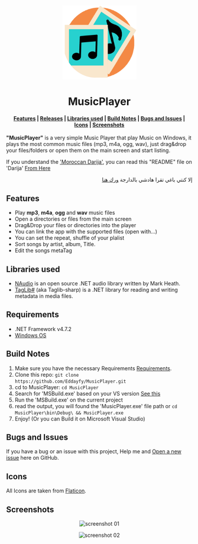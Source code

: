 <div align="center">
  <a href="https://github.com/Eddayfy/MusicPlayer">
	<img alt="Logo" width="200" heigth="200" src="./MusicPlayer/Resources/Logo.png" />
  </a>
  <h1>MusicPlayer</h1>
</div>
<div align="center">
  <h4>
    <a href="#Features">Features</a> |
    <a href="#Releases">Releases</a> |
    <a href="#Libraries-used">Libraries used</a> |
    <!-- <a href="#Requirements">Requirements</a> | -->
    <a href="#Build-Notes">Build Notes</a> |
    <a href="#Bugs-and-Issues">Bugs and Issues</a> |
    <a href="#Icons">Icons</a> |
    <a href="#Screenshots">Screenshots</a>
  </h4>
</div>

**"MusicPlayer"** is a very simple Music Player that play Music on Windows, it plays the most common music files (mp3, m4a, ogg, wav), just drag&drop your files/folders or open them on the main screen and start listing.

If you understand the ['Moroccan Darija'](https://en.wikipedia.org/wiki/Moroccan_Arabic), you can read this "README" file on 'Darija' [From Here](#)
<p align="right">
إلا كنتي باغي تقرا هادشي بالدارجة <a href="#">ورك هنا</a>
</p>

## Features
+ Play **mp3**, **m4a**, **ogg** and **wav** music files
+ Open a directories or files from the main screen
+ Drag&Drop your files or directories into the player
+ You can link the app with the supported files (open with...)
+ You can set the repeat, shuffle of your plalist
+ Sort songs by artist, album, Title.
+ Edit the songs metaTag

<!-- ## Releases
From time to time I'll build and publish a new pre-release which can be find here:

- [All](#)
- [---](#) -->

## Libraries used
- [NAudio](https://github.com/naudio/NAudio) is an open source .NET audio library written by Mark Heath.
- [TagLib#](https://github.com/mono/taglib-sharp) (aka Taglib-sharp) is a .NET library for reading and writing metadata in media files.

## Requirements
 - .NET Framework v4.7.2
 - [Windows OS](https://en.wikipedia.org/wiki/Microsoft_Windows)

## Build Notes
1. Make sure you have the necessary Requirements [Requirements](#Requirements).
2. Clone this repo:  `git clone https://github.com/Eddayfy/MusicPlayer.git`
3. cd to MusicPlayer: `cd MusicPlayer`
4. Search for 'MSBuild.exe' based on your VS version [See this](https://en.wikipedia.org/wiki/MSBuild#Versions)
5. Run the 'MSBuild.exe' on the current project
6. read the output, you will found the 'MusicPlayer.exe' file path or `cd MusicPlayer\bin\Debug\ && MusicPlayer.exe`
4. Enjoy! (Or you can Build it on Microsoft Visual Studio)

## Bugs and Issues
If you have a bug or an issue with this project, Help me and [Open a new issue](#) here on GitHub.

## Icons
All Icons are taken from [Flaticon](https://www.flaticon.com/).

## Screenshots
<div align="center">

![screenshot 01](#)  

![screenshot 02](#)  

</div>
